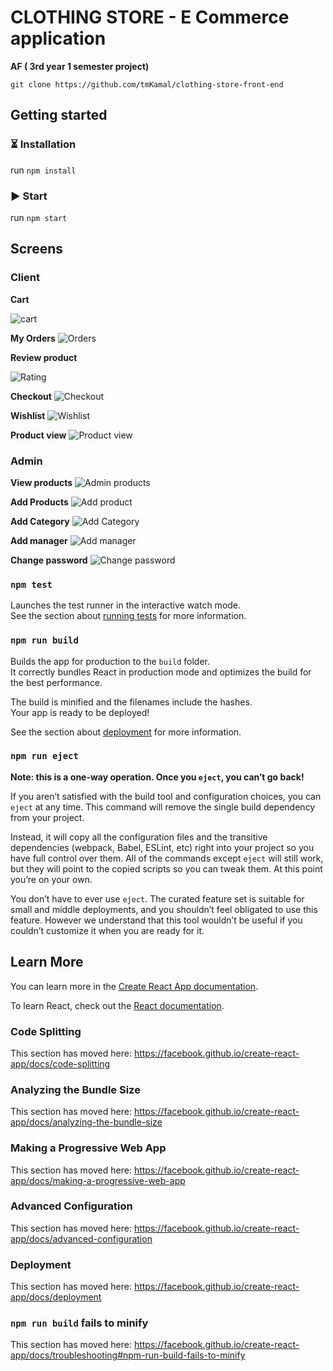 # CLOTHING STORE - E Commerce application

**AF ( 3rd year 1 semester project)**

```
git clone https://github.com/tmKamal/clothing-store-front-end
```

## Getting started

### ⏳ Installation
run `npm install`

### ▶ Start
run `npm start`

## Screens
### Client
**Cart**

![cart](https://i.imgur.com/hLfsj5K.png)

**My Orders**
![Orders](https://i.imgur.com/ati0GED.png)

**Review product**

![Rating](https://i.imgur.com/zsMmrdu.png)

**Checkout**
![Checkout](https://i.imgur.com/kZskVCG.png)

**Wishlist**
![Wishlist](https://i.imgur.com/2RmAeUh.png)

**Product view**
![Product view](https://i.imgur.com/eogahYJ.png)

### Admin

**View products**
![Admin products](https://i.imgur.com/YKuOlqs.jpg)

**Add Products**
![Add product](https://imgur.com/3uqaZQj.jpg)

**Add Category**
![Add Category](https://imgur.com/ZWwbICZ.jpg)

**Add manager**
![Add manager](https://imgur.com/Onq2PQY.jpg)

**Change password**
![Change password](https://imgur.com/QDKyRvS.jpg)


### `npm test`

Launches the test runner in the interactive watch mode.<br />
See the section about [running tests](https://facebook.github.io/create-react-app/docs/running-tests) for more information.

### `npm run build`

Builds the app for production to the `build` folder.<br />
It correctly bundles React in production mode and optimizes the build for the best performance.

The build is minified and the filenames include the hashes.<br />
Your app is ready to be deployed!

See the section about [deployment](https://facebook.github.io/create-react-app/docs/deployment) for more information.

### `npm run eject`

**Note: this is a one-way operation. Once you `eject`, you can’t go back!**

If you aren’t satisfied with the build tool and configuration choices, you can `eject` at any time. This command will remove the single build dependency from your project.

Instead, it will copy all the configuration files and the transitive dependencies (webpack, Babel, ESLint, etc) right into your project so you have full control over them. All of the commands except `eject` will still work, but they will point to the copied scripts so you can tweak them. At this point you’re on your own.

You don’t have to ever use `eject`. The curated feature set is suitable for small and middle deployments, and you shouldn’t feel obligated to use this feature. However we understand that this tool wouldn’t be useful if you couldn’t customize it when you are ready for it.

## Learn More

You can learn more in the [Create React App documentation](https://facebook.github.io/create-react-app/docs/getting-started).

To learn React, check out the [React documentation](https://reactjs.org/).

### Code Splitting

This section has moved here: https://facebook.github.io/create-react-app/docs/code-splitting

### Analyzing the Bundle Size

This section has moved here: https://facebook.github.io/create-react-app/docs/analyzing-the-bundle-size

### Making a Progressive Web App

This section has moved here: https://facebook.github.io/create-react-app/docs/making-a-progressive-web-app

### Advanced Configuration

This section has moved here: https://facebook.github.io/create-react-app/docs/advanced-configuration

### Deployment

This section has moved here: https://facebook.github.io/create-react-app/docs/deployment

### `npm run build` fails to minify

This section has moved here: https://facebook.github.io/create-react-app/docs/troubleshooting#npm-run-build-fails-to-minify
